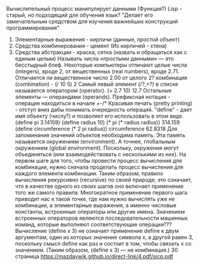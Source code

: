 Вычислительный процесс манипулирует данными (Функция?)
Lisp - старый, но подходящий для обучения язык? "Делает его замечательным средством для изучения важнейших конструкций программирования"
1) Элементарные выражения - кирпичи (данные, простой объект)
2) Средства комбинирования - цемент (Из кирпичей - стена)
3) Средства абстракции - краска, сетка (назвать и обращаться как с единым целым)
Называть числа «простыми данными» — это бесстыдный блеф. Некоторые компьютеры отличают целые числа (integers), вроде 2, от вещественных (real numbers), вроде 2.71. Отличается ли вещественное число 2.00 от целого 2?
комбинация (combination) - (/ 10 5) 
2                  Самый левый элемент (/?,+?) в списке называется оператором (operator).
(+ 2.7 10) 
12.7             Остальные элементы — операндами (operands).
Префиксная нотация - операция находиться в начале +-/*
Красивая печать (pretty printing) - отступ вниз дабы понимать очередность операций.
"define" - дает имя объекту (числу?) и позволяет его использовать в этом виде.
(define pi 3.14159) 
    (define radius 10) 
        (* pi (* radius radius)) 
314.159 
(define circumference (* 2 pi radius)) 
    circumference
62.8318
Для запоминания значений объектов необходима память.
Эта память называется окружением (environment). А точнее, глобальным окружением (global environment). Поскольку, окружения могут объединяться (или взаимодействовать с несколькими из них).
На первом шаге для того, чтобы провести процесс вычисления для комбинации, нужно сначала проделать процесс вычисления для каждого элемента комбинации. Таким образом, правило вычисления рекурсивно (recursive) по своей природе; это означает, что в качестве одного из своих шагов оно включает применение того же самого правила. Многократное применение первого шага приводит нас к такой точке, где нам нужно вычислять уже не комбинации, а элементарные выражения, а именно числовые константы, встроенные операторы или другие имена.
Значением встроенных операторов являются последовательности машинных команд, которые выполняют соответствующие операции???
Вычисление (define x 3) не означает применение define к двум аргументам, один из которых значение символа x, а другой равен 3, поскольку смысл define как раз и состоит в том, чтобы связать x со значением. (Таким образом, (define x 3) — не комбинация.)
30 страница https://mazdaywik.github.io/direct-link/4.pdf/sicp.pdf